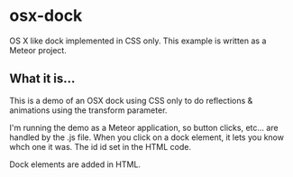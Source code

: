 # osx-dock
OS X like dock implemented in CSS only. This example is written as a Meteor project.

## What it is...
This is a demo of an OSX dock using CSS only to do reflections & animations using the transform parameter.

I'm running the demo as a Meteor application, so button clicks, etc... are handled by the .js file. When you click on a dock element, it lets you know whch one it was. The id id set in the HTML code.

Dock elements are added in HTML.


